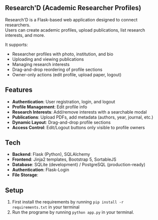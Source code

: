 ## Research'D (Academic Researcher Profiles)

Research'D is a Flask-based web application designed to connect researchers.  
Users can create academic profiles, upload publications, list research interests, and more.  

It supports:
- Researcher profiles with photo, institution, and bio
- Uploading and viewing publications
- Managing research interests
- Drag-and-drop reordering of profile sections
- Owner-only actions (edit profile, upload paper, logout)

## Features

- **Authentication**: User registration, login, and logout
- **Profile Management**: Edit profile info
- **Research Interests**: Add/remove interests with a searchable modal
- **Publications**: Upload PDFs, add metadata (authors, year, journal, etc.)
- **Dynamic Layout**: Drag-and-drop profile sections 
- **Access Control**: Edit/Logout buttons only visible to profile owners


## Tech

- **Backend**: Flask (Python), SQLAlchemy
- **Frontend**: Jinja2 templates, Bootstrap 5, SortableJS
- **Database**: SQLite (development) / PostgreSQL (production-ready)
- **Authentication**: Flask-Login
- **File Storage**: 

## Setup

1. First install the requirements by running
`pip install -r requirements.txt`
in your terminal
2. Run the programe by running 
`python app.py`
in your terminal.
